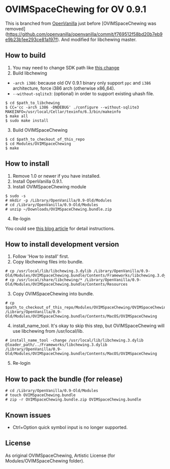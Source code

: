 # OVIMSpaceChewing for OV 0.9.1

This is branched from [OpenVanilla](https://github.com/openvanilla/openvanilla) just before [OVIMSpaceChewing was removed]
(https://github.com/openvanilla/openvanilla/commit/f769512f58bd20b7eb9e9b23b1ee293ce81a197f). And modified for libchewing master.

## How to build
1. You may need to change SDK path like [this change](https://github.com/chewing/openvanilla-chewing/commit/3d095d8fe067456994f04a2ec0cc18dee2895cbe)
2. Build libchewing
  - `-arch i386`: because old OV 0.9.1 binary only support `ppc` and `i386` architecture, force i386 arch (otherwise x86_64).
  - `--without-sqlite3`: (optional) in order to support existing uhash file.
  
 ```
 $ cd $path_to_libchewing
 $ CC='cc -arch i386 -DNDEBUG' ./configure --without-sqlite3 MAKEINFO=/usr/local/Cellar/texinfo/6.3/bin/makeinfo
 $ make all
 $ sudo make install
 ```

3. Build OVIMSpaceChewing

 ```
 $ cd $path_to_checkout_of_this_repo
 $ cd Modules/OVIMSpaceChewing
 $ make
 ```

## How to install
1. Remove 1.0 or newer if you have installed.
2. Install OpenVanilla 0.9.1.
3. Install OVIMSpaceChewing module

 ```
 $ sudo -s
 # mkdir -p /Library/OpenVanilla/0.9-Old/Modules
 # cd /Library/OpenVanilla/0.9-Old/Modules
 # unzip ~/Downloads/OVIMSpaceChewing.bundle.zip
 ```

4. Re-login

You could see [this blog article](http://ephrain.pixnet.net/blog/post/62635034) for detail instructions.

## How to install development version
1. Follow 'How to install' first.
2. Copy libchewing files into bundle.

 ```
 # cp /usr/local/lib/libchewing.3.dylib /Library/OpenVanilla/0.9-Old/Modules/OVIMSpaceChewing.bundle/Contents/Frameworks/libchewing.3.dylib
 # cp /usr/local/share/libchewing/* /Library/OpenVanilla/0.9-Old/Modules/OVIMSpaceChewing.bundle/Contents/Resources
 ```

3. Copy OVIMSpaceChewing into bundle.

 ```
 # cp $path_to_checkout_of_this_repo/Modules/OVIMSpaceChewing/OVIMSpaceChewing.dylib /Library/OpenVanilla/0.9-Old/Modules/OVIMSpaceChewing.bundle/Contents/MacOS/OVIMSpaceChewing
 ```

4. install_name_tool. It's okay to skip this step, but OVIMSpaceChewing will use libchewing from /usr/local/lib.

 ```
 # install_name_tool -change /usr/local/lib/libchewing.3.dylib @loader_path/../Frameworks/libchewing.3.dylib /Library/OpenVanilla/0.9-Old/Modules/OVIMSpaceChewing.bundle/Contents/MacOS/OVIMSpaceChewing
 ```

5. Re-login

## How to pack the bundle (for release)
```
# cd /Library/OpenVanilla/0.9-Old/Modules
# touch OVIMSpaceChewing.bundle
# zip -r OVIMSpaceChewing.bundle.zip OVIMSpaceChewing.bundle
```

## Known issues
- Ctrl+Option quick symbol input is no longer supported.

## License
As original OVIMSpaceChewing, Artistic License (for Modules/OVIMSpaceChewing folder).
